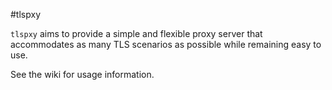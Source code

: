 #tlspxy

`tlspxy` aims to provide a simple and flexible proxy server that accommodates as many TLS scenarios as possible while remaining easy to use. 

See the wiki for usage information.
